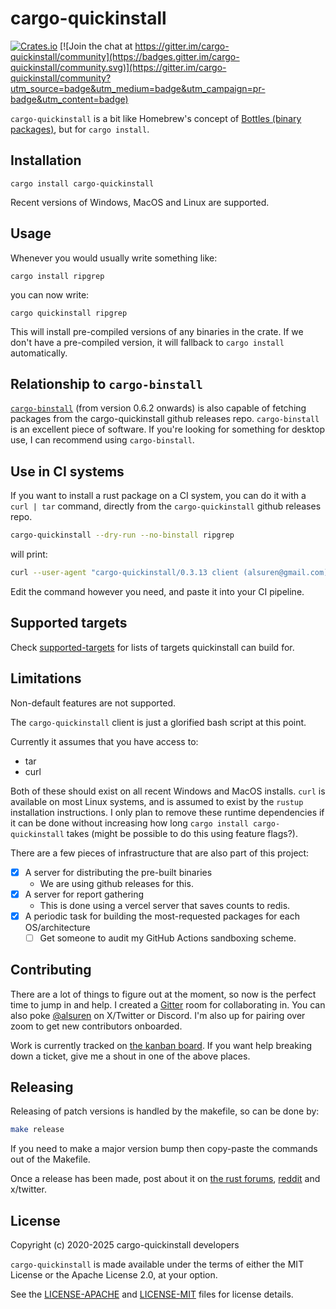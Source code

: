 # cargo-quickinstall

[![Crates.io](https://img.shields.io/crates/v/cargo-quickinstall.svg)](https://crates.io/crates/cargo-quickinstall)
[![Join the chat at https://gitter.im/cargo-quickinstall/community](https://badges.gitter.im/cargo-quickinstall/community.svg)](https://gitter.im/cargo-quickinstall/community?utm_source=badge&utm_medium=badge&utm_campaign=pr-badge&utm_content=badge)

`cargo-quickinstall` is a bit like Homebrew's concept of [Bottles (binary packages)](https://docs.brew.sh/Bottles), but for `cargo install`.

## Installation

    cargo install cargo-quickinstall

Recent versions of Windows, MacOS and Linux are supported.

## Usage

Whenever you would usually write something like:

    cargo install ripgrep

you can now write:

    cargo quickinstall ripgrep

This will install pre-compiled versions of any binaries in the crate. If we don't have a pre-compiled version, it will fallback to `cargo install` automatically.

## Relationship to `cargo-binstall`

[`cargo-binstall`](https://crates.io/crates/cargo-binstall) (from version 0.6.2 onwards) is also capable of fetching packages from the cargo-quickinstall github releases repo. `cargo-binstall` is an excellent piece of software. If you're looking for something for desktop use, I can recommend using `cargo-binstall`.

## Use in CI systems

If you want to install a rust package on a CI system, you can do it with a `curl | tar` command, directly from the `cargo-quickinstall` github releases repo.

```bash
cargo-quickinstall --dry-run --no-binstall ripgrep
```

will print:

```bash
curl --user-agent "cargo-quickinstall/0.3.13 client (alsuren@gmail.com)" --location --silent --show-error --fail "https://github.com/cargo-bins/cargo-quickinstall/releases/download/ripgrep-14.1.1/ripgrep-14.1.1-aarch64-apple-darwin.tar.gz" | tar -xzvvf - -C /Users/alsuren/.cargo/bin
```

Edit the command however you need, and paste it into your CI pipeline.

## Supported targets

Check [supported-targets](/supported-targets) for lists of targets quickinstall
can build for.

## Limitations

Non-default features are not supported.

The `cargo-quickinstall` client is just a glorified bash script at this point.

Currently it assumes that you have access to:

- tar
- curl

Both of these should exist on all recent Windows and MacOS installs. `curl` is available on most Linux systems, and is assumed to exist by the `rustup` installation instructions. I only plan to remove these runtime dependencies if it can be done without increasing how long `cargo install cargo-quickinstall` takes (might be possible to do this using feature flags?).

There are a few pieces of infrastructure that are also part of this project:

- [x] A server for distributing the pre-built binaries
  - We are using github releases for this.
- [x] A server for report gathering
  - This is done using a vercel server that saves counts to redis.
- [x] A periodic task for building the most-requested packages for each OS/architecture
  - [ ] Get someone to audit my GitHub Actions sandboxing scheme.

## Contributing

There are a lot of things to figure out at the moment, so now is the perfect time to jump in and help. I created a [Gitter](https://gitter.im/cargo-quickinstall/community) room for collaborating in. You can also poke [@alsuren](https://x.com/alsuren) on X/Twitter or Discord. I'm also up for pairing over zoom to get new contributors onboarded.

Work is currently tracked on [the kanban board](https://github.com/orgs/cargo-bins/projects/1). If you want help breaking down a ticket, give me a shout in one of the above places.

## Releasing

Releasing of patch versions is handled by the makefile, so can be done by:

```bash
make release
```

If you need to make a major version bump then copy-paste the commands out of the Makefile.

Once a release has been made, post about it on [the rust forums](https://users.rust-lang.org/c/announcements/6), [reddit](https://www.reddit.com/r/rust/) and x/twitter.

## License

Copyright (c) 2020-2025 cargo-quickinstall developers

`cargo-quickinstall` is made available under the terms of either the MIT License or the Apache License 2.0, at your option.

See the [LICENSE-APACHE](LICENSE-APACHE) and [LICENSE-MIT](LICENSE-MIT) files for license details.
